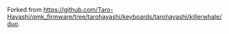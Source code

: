 Forked from https://github.com/Taro-Hayashi/qmk_firmware/tree/tarohayashi/keyboards/tarohayashi/killerwhale/duo.
